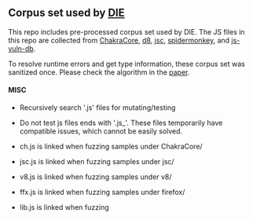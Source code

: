 ## Corpus set used by [DIE](https://github.com/sslab-gatech/DIE)

This repo includes pre-processed corpus set used by DIE.
The JS files in this repo are collected from [ChakraCore](https://github.com/microsoft/ChakraCore/tree/master/test),
[d8](https://github.com/v8/v8/tree/master/test), [jsc](https://github.com/WebKit/webkit/tree/master/JSTests), [spidermonkey](https://github.com/mozilla/spidernode/tree/master/test), and [js-vuln-db](https://github.com/tunz/js-vuln-db).

To resolve runtime errors and get type information, these corpus set was sanitized once. Please check the algorithm in the [paper](https://gts3.org/assets/papers/2020/park:die.pdf).


#### MISC
- Recursively search '.js' files for mutating/testing
- Do not test js files ends with '.js_'. These files temporarily have compatible issues, which cannot be easily solved.

- ch.js is linked when fuzzing samples under ChakraCore/
- jsc.js is linked when fuzzing samples under jsc/
- v8.js is linked when fuzzing samples under v8/
- ffx.js is linked when fuzzing samples under firefox/
- lib.js is linked when fuzzing 
